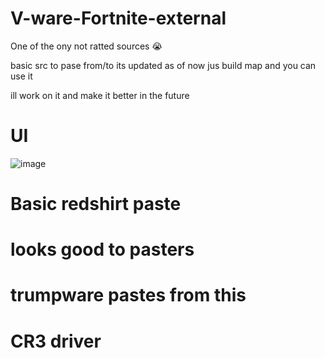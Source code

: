 # V-ware-Fortnite-external

One of the ony not ratted sources 😭


basic src to pase from/to its updated as of now jus build map and you can use it

ill work on it and make it better in the future

# UI


![image](https://github.com/user-attachments/assets/c37cf244-f79f-492d-ba00-bdc6d341744f)




 # Basic redshirt paste

 # looks good to pasters 

 # trumpware pastes from this 

# CR3 driver
